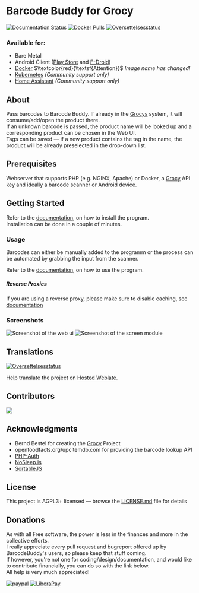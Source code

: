 # Barcode Buddy for Grocy

[![Documentation Status](https://readthedocs.org/projects/barcodebuddy-documentation/badge/?version=latest)](https://barcodebuddy-documentation.readthedocs.io/en/latest/?badge=latest) 
[![Docker Pulls](https://img.shields.io/docker/pulls/f0rc3/barcodebuddy-docker.svg)](https://hub.docker.com/r/f0rc3/barcodebuddy-docker/)
<a href="https://hosted.weblate.org/engage/barcode-buddy/">
<img src="https://hosted.weblate.org/widgets/barcode-buddy/-/strings/svg-badge.svg" alt="Oversettelsesstatus" />
</a>

### Available for:

- Bare Metal
- Android Client ([Play Store](https://play.google.com/store/apps/details?id=de.bulling.barcodebuddyscanner) and [F-Droid](https://f-droid.org/en/packages/de.bulling.barcodebuddyscanner/))
- [Docker](https://github.com/Forceu/barcodebuddy-docker) $\textcolor{red}{\textsf{Attention}}$ *Image name has changed!* 
- [Kubernetes](https://git.sr.ht/~johnhamelink/k8s-barcodebuddy) *(Community support only)*
- [Home Assistant](https://github.com/Forceu/barcodebuddy-homeassistant) *(Community support only)*

## About

Pass barcodes to Barcode Buddy. If already in the [Grocys](https://github.com/grocy/grocy) system, it will consume/add/open the product there. \
If an unknown barcode is passed, the product name will be looked up and a corresponding product can be chosen in the Web UI. \
Tags can be saved — if a new product contains the tag in the name, the product will be already preselected in the drop-down list.

## Prerequisites

Webserver that supports PHP (e.g. NGINX, Apache) or Docker, a [Grocy](https://github.com/grocy/grocy) API key and ideally a barcode scanner or Android device.

## Getting Started

Refer to the [documentation](https://barcodebuddy-documentation.readthedocs.io/en/latest/), on how to install the program. \
Installation can be done in a couple of minutes.

### Usage

Barcodes can either be manually added to the programm or the process can be automated by grabbing the input from the scanner.

Refer to the [documentation](https://barcodebuddy-documentation.readthedocs.io/en/latest/), on how to use the program.

##### Reverse Proxies

If you are using a reverse proxy, please make sure to disable caching, see [documentation](https://barcodebuddy-documentation.readthedocs.io/en/latest/setup.html#reverse-proxy)

### Screenshots
![Screenshot of the web ui](https://raw.githubusercontent.com/Forceu/barcodebuddy/master/example/screenshots/FullSite_small.png)     ![Screenshot of the screen module](https://github.com/Forceu/barcodebuddy/raw/master/example/screenshots/Screen.gif)

## Translations

<a href="https://hosted.weblate.org/engage/barcode-buddy/">
<img src="https://hosted.weblate.org/widgets/barcode-buddy/-/strings/horizontal-auto.svg" alt="Oversettelsesstatus" />
</a>

Help translate the project on [Hosted Weblate](https://hosted.weblate.org/engage/barcode-buddy).

## Contributors
<a href="https://github.com/forceu/barcodebuddy/graphs/contributors">
  <img src="https://contributors-img.web.app/image?repo=forceu/barcodebuddy" />
</a>

## Acknowledgments

* Bernd Bestel for creating the [Grocy](https://github.com/grocy/grocy) Project
* openfoodfacts.org/upcitemdb.com for providing the barcode lookup API
* [PHP-Auth](https://github.com/delight-im/PHP-Auth)
* [NoSleep.js](https://github.com/richtr/NoSleep.js)
* [SortableJS](https://github.com/SortableJS/Sortable)

## License

This project is AGPL3+ licensed — browse the [LICENSE.md](LICENSE.md) file for details

## Donations

As with all Free software, the power is less in the finances and more in the collective efforts. \
I really appreciate every pull request and bugreport offered up by BarcodeBuddy's users, so please keep that stuff coming. \
If however, you're not one for coding/design/documentation, and would like to contribute financially, you can do so with the link below. \
All help is very much appreciated!

[![paypal](https://img.shields.io/badge/Donate-PayPal-green.svg)](https://www.paypal.com/cgi-bin/webscr?cmd=_donations&business=donate@bulling.mobi&lc=US&item_name=BarcodeBuddy&no_note=0&cn=&currency_code=EUR&bn=PP-DonationsBF:btn_donateCC_LG.gif:NonHosted) [![LiberaPay](https://img.shields.io/badge/Donate-LiberaPay-green.svg)](https://liberapay.com/MBulling/donate)


